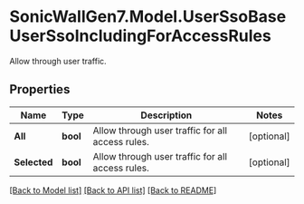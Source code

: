# SonicWallGen7.Model.UserSsoBaseUserSsoIncludingForAccessRules
Allow through user traffic.

## Properties

Name | Type | Description | Notes
------------ | ------------- | ------------- | -------------
**All** | **bool** | Allow through user traffic for all access rules. | [optional] 
**Selected** | **bool** | Allow through user traffic for all access rules. | [optional] 

[[Back to Model list]](../README.md#documentation-for-models) [[Back to API list]](../README.md#documentation-for-api-endpoints) [[Back to README]](../README.md)

